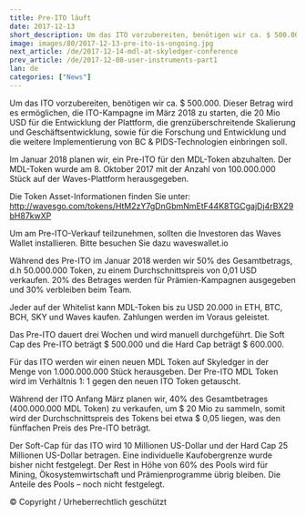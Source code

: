 ```yaml
---
title: Pre-ITO läuft
date: 2017-12-13
short_description: Um das ITO vorzubereiten, benötigen wir ca. $ 500.000.
image: images/80/2017-12-13-pre-ito-is-ongoing.jpg
next_article: /de/2017-12-14-mdl-at-skyledger-conference
prev_article: /de/2017-12-08-user-instruments-part1
lan: de
categories: ["News"]
---
```


Um das ITO vorzubereiten, benötigen wir ca. $ 500.000. Dieser Betrag wird es ermöglichen, die ITO-Kampagne im März 2018 zu starten, die 20 Mio USD für die Entwicklung der Plattform, die grenzüberschreitende Skalierung und Geschäftsentwicklung, sowie für die Forschung und Entwicklung und die weitere Implementierung von BC & PIDS-Technologien einbringen soll.

Im Januar 2018 planen wir, ein Pre-ITO für den MDL-Token abzuhalten. Der MDL-Token wurde am 8. Oktober 2017 mit der Anzahl von 100.000.000 Stück auf der Waves-Plattform herausgegeben.

Die Token Asset-Informationen finden Sie unter: http://wavesgo.com/tokens/HtM2zY7gDnGbmNmEtF44K8TGCgajDj4rBX29bH87kwXP

Um am Pre-ITO-Verkauf teilzunehmen, sollten die Investoren das Waves Wallet installieren. Bitte besuchen Sie dazu waveswallet.io

Während des Pre-ITO im Januar 2018 werden wir 50% des Gesamtbetrags, d.h 50.000.000 Token, zu einem Durchschnittspreis von 0,01 USD verkaufen. 20% des Betrages werden für Prämien-Kampagnen ausgegeben und 30% verbleiben beim Team.

Jeder auf der Whitelist kann MDL-Token bis zu USD 20.000 in ETH, BTC, BCH, SKY und Waves kaufen. Zahlungen werden im Voraus geleistet.

Das Pre-ITO dauert drei Wochen und wird manuell durchgeführt. Die Soft Cap des Pre-ITO beträgt $ 500.000 und die Hard Cap beträgt $ 600.000.

Für das ITO werden wir einen neuen MDL Token auf Skyledger in der Menge von 1.000.000.000 Stück herausgeben. Der Pre-ITO MDL Token wird im Verhältnis 1: 1 gegen den neuen ITO Token getauscht.

Während der ITO Anfang März planen wir, 40% des Gesamtbetrages (400.000.000 MDL Token) zu verkaufen, um $ 20 Mio zu sammeln, somit wird der Durchschnittspreis des Tokens bei etwa $ 0,05 liegen, was den fünffachen Preis des Pre-ITO beträgt.

Der Soft-Cap für das ITO wird 10 Millionen US-Dollar und der Hard Cap 25 Millionen US-Dollar betragen. Eine individuelle Kaufobergrenze wurde bisher nicht festgelegt. Der Rest in Höhe von 60% des Pools wird für Mining, Ökosystemwirtschaft und Prämienprogramme übrig bleiben. Die Anteile des Pools – noch nicht festgelegt.

© Copyright / Urheberrechtlich geschützt
